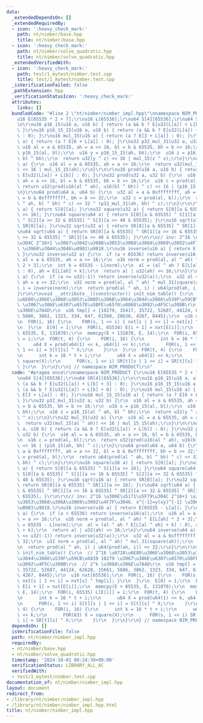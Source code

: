 ```yaml
---
data:
  _extendedDependsOn: []
  _extendedRequiredBy:
  - icon: ':heavy_check_mark:'
    path: nt/nimber/base.hpp
    title: nt/nimber/base.hpp
  - icon: ':heavy_check_mark:'
    path: nt/nimber/solve_quadratic.hpp
    title: nt/nimber/solve_quadratic.hpp
  _extendedVerifiedWith:
  - icon: ':heavy_check_mark:'
    path: test/1_mytest/nimber.test.cpp
    title: test/1_mytest/nimber.test.cpp
  _isVerificationFailed: false
  _pathExtension: hpp
  _verificationStatusIcon: ':heavy_check_mark:'
  attributes:
    links: []
  bundledCode: "#line 2 \"nt/nimber/nimber_impl.hpp\"\nnamespace NIM_PRODUCT {\r\n\
    u16 E[65535 * 2 + 7];\r\nu16 L[65536];\r\nu64 S[4][65536];\r\nu64 SR[4][65536];\r\
    \n\r\nu16 p16_15(u16 a, u16 b) { return (a && b ? E[u32(L[a]) + L[b] + 3] : 0);\
    \ }\r\nu16 p16_15_15(u16 a, u16 b) { return (a && b ? E[u32(L[a]) + L[b] + 6]\
    \ : 0); }\r\nu16 mul_15(u16 a) { return (a ? E[3 + L[a]] : 0); }\r\nu16 mul_15_15(u16\
    \ a) { return (a ? E[6 + L[a]] : 0); }\r\nu32 p32_mul_31(u32 a, u32 b) {\r\n \
    \ u16 al = a & 65535, ah = a >> 16, bl = b & 65535, bh = b >> 16;\r\n  u16 x =\
    \ p16_15(al, bl);\r\n  u16 y = p16_15_15(ah, bh);\r\n  u16 z = p16_15(al ^ ah,\
    \ bl ^ bh);\r\n  return u32(y ^ z) << 16 | mul_15(z ^ x);\r\n}\r\nu32 mul_31(u32\
    \ a) {\r\n  u16 al = a & 65535, ah = a >> 16;\r\n  return u32(mul_15(al ^ ah))\
    \ << 16 | mul_15_15(ah);\r\n}\r\n\r\nu16 prod(u16 a, u16 b) { return (a && b ?\
    \ E[u32(L[a]) + L[b]] : 0); }\r\nu32 prod(u32 a, u32 b) {\r\n  u16 al = a & 65535,\
    \ ah = a >> 16, bl = b & 65535, bh = b >> 16;\r\n  u16 c = prod(al, bl);\r\n \
    \ return u32(prod(u16(al ^ ah), u16(bl ^ bh)) ^ c) << 16 | (p16_15(ah, bh) ^ c);\r\
    \n}\r\nu64 prod(u64 a, u64 b) {\r\n  u32 al = a & 0xffffffff, ah = a >> 32, bl\
    \ = b & 0xffffffff, bh = b >> 32;\r\n  u32 c = prod(al, bl);\r\n  return u64(prod(al\
    \ ^ ah, bl ^ bh) ^ c) << 32 ^ (p32_mul_31(ah, bh) ^ c);\r\n}\r\n\r\nu16 square(u16\
    \ a) { return S[0][a]; }\r\nu32 square(u32 a) { return S[0][a & 65535] ^ S[1][a\
    \ >> 16]; }\r\nu64 square(u64 a) { return S[0][a & 65535] ^ S[1][a >> 16 & 65535]\
    \ ^ S[2][a >> 32 & 65535] ^ S[3][a >> 48 & 65535]; }\r\nu16 sqrt(u16 a) { return\
    \ SR[0][a]; }\r\nu32 sqrt(u32 a) { return SR[0][a & 65535] ^ SR[1][a >> 16]; }\r\
    \nu64 sqrt(u64 a) { return SR[0][a & 65535] ^ SR[1][a >> 16 & 65535] ^ SR[2][a\
    \ >> 32 & 65535] ^ SR[3][a >> 48 & 65535]; }\r\n\r\n// inv: 2^16 \u306E\u5171\u5F79\
    \u304C 2^16+1 \u3067\u3042\u308B\u3053\u3068\u306A\u3069\u3092\u4F7F\u3046. x^{-1}=y(xy)^{-1}\
    \ \u3068\u3044\u3046\u8981\u9818.\r\nu16 inverse(u16 a) { return E[65535 - L[a]];\
    \ }\r\nu32 inverse(u32 a) {\r\n  if (a < 65536) return inverse(u16(a));\r\n  u16\
    \ al = a & 65535, ah = a >> 16;\r\n  u16 norm = prod(al, al ^ ah) ^ E[L[ah] *\
    \ 2 + 3];\r\n  int k = 65535 - L[norm];\r\n  al = (al ^ ah ? E[L[al ^ ah] + k]\
    \ : 0), ah = E[L[ah] + k];\r\n  return al | u32(ah) << 16;\r\n}\r\nu64 inverse(u64\
    \ a) {\r\n  if (a <= u32(-1)) return inverse(u32(a));\r\n  u32 al = a & 0xffffffff,\
    \ ah = a >> 32;\r\n  u32 norm = prod(al, al ^ ah) ^ mul_31(square(ah));\r\n  u32\
    \ i = inverse(norm);\r\n  return prod(al ^ ah, i) | u64(prod(ah, i)) << 32;\r\n\
    }\r\n\r\nvoid __attribute__((constructor)) init_nim_table() {\r\n  // 2^16 \u672A\
    \u6E80\u306E\u3068\u3053\u308D\u306B\u3064\u3044\u3066\u539F\u59CB\u6839 10279\
    \ \u3067\u306E\u6307\u6570\u5BFE\u6570\u8868\u3092\u4F5C\u308B\r\n  // 2^k \u3068\
    \u306E\u7A4D\r\n  u16 tmp[] = {10279, 15417, 35722, 52687, 44124, 62628, 15661,\
    \ 5686, 3862, 1323, 334, 647, 61560, 20636, 4267, 8445};\r\n  u16 nxt[65536];\r\
    \n  FOR(i, 16) {\r\n    FOR(s, 1 << i) { nxt[s | 1 << i] = nxt[s] ^ tmp[i]; }\r\
    \n  }\r\n  E[0] = 1;\r\n  FOR(i, 65534) E[i + 1] = nxt[E[i]];\r\n  memcpy(E +\
    \ 65535, E, 131070);\r\n  memcpy(E + 131070, E, 14);\r\n  FOR(i, 65535) L[E[i]]\
    \ = i;\r\n  FOR(t, 4) {\r\n    FOR(i, 16) {\r\n      int k = 16 * t + i;\r\n \
    \     u64 X = prod(u64(1) << k, u64(1) << k);\r\n      FOR(s, 1 << i) S[t][s |\
    \ 1 << i] = S[t][s] ^ X;\r\n    }\r\n  }\r\n  FOR(t, 4) {\r\n    FOR(i, 16) {\r\
    \n      int k = 16 * t + i;\r\n      u64 X = u64(1) << k;\r\n      FOR(63) X =\
    \ square(X);\r\n      FOR(s, 1 << i) SR[t][s | 1 << i] = SR[t][s] ^ X;\r\n   \
    \ }\r\n  }\r\n}\r\n} // namespace NIM_PRODUCT\r\n"
  code: "#pragma once\r\nnamespace NIM_PRODUCT {\r\nu16 E[65535 * 2 + 7];\r\nu16 L[65536];\r\
    \nu64 S[4][65536];\r\nu64 SR[4][65536];\r\n\r\nu16 p16_15(u16 a, u16 b) { return\
    \ (a && b ? E[u32(L[a]) + L[b] + 3] : 0); }\r\nu16 p16_15_15(u16 a, u16 b) { return\
    \ (a && b ? E[u32(L[a]) + L[b] + 6] : 0); }\r\nu16 mul_15(u16 a) { return (a ?\
    \ E[3 + L[a]] : 0); }\r\nu16 mul_15_15(u16 a) { return (a ? E[6 + L[a]] : 0);\
    \ }\r\nu32 p32_mul_31(u32 a, u32 b) {\r\n  u16 al = a & 65535, ah = a >> 16, bl\
    \ = b & 65535, bh = b >> 16;\r\n  u16 x = p16_15(al, bl);\r\n  u16 y = p16_15_15(ah,\
    \ bh);\r\n  u16 z = p16_15(al ^ ah, bl ^ bh);\r\n  return u32(y ^ z) << 16 | mul_15(z\
    \ ^ x);\r\n}\r\nu32 mul_31(u32 a) {\r\n  u16 al = a & 65535, ah = a >> 16;\r\n\
    \  return u32(mul_15(al ^ ah)) << 16 | mul_15_15(ah);\r\n}\r\n\r\nu16 prod(u16\
    \ a, u16 b) { return (a && b ? E[u32(L[a]) + L[b]] : 0); }\r\nu32 prod(u32 a,\
    \ u32 b) {\r\n  u16 al = a & 65535, ah = a >> 16, bl = b & 65535, bh = b >> 16;\r\
    \n  u16 c = prod(al, bl);\r\n  return u32(prod(u16(al ^ ah), u16(bl ^ bh)) ^ c)\
    \ << 16 | (p16_15(ah, bh) ^ c);\r\n}\r\nu64 prod(u64 a, u64 b) {\r\n  u32 al =\
    \ a & 0xffffffff, ah = a >> 32, bl = b & 0xffffffff, bh = b >> 32;\r\n  u32 c\
    \ = prod(al, bl);\r\n  return u64(prod(al ^ ah, bl ^ bh) ^ c) << 32 ^ (p32_mul_31(ah,\
    \ bh) ^ c);\r\n}\r\n\r\nu16 square(u16 a) { return S[0][a]; }\r\nu32 square(u32\
    \ a) { return S[0][a & 65535] ^ S[1][a >> 16]; }\r\nu64 square(u64 a) { return\
    \ S[0][a & 65535] ^ S[1][a >> 16 & 65535] ^ S[2][a >> 32 & 65535] ^ S[3][a >>\
    \ 48 & 65535]; }\r\nu16 sqrt(u16 a) { return SR[0][a]; }\r\nu32 sqrt(u32 a) {\
    \ return SR[0][a & 65535] ^ SR[1][a >> 16]; }\r\nu64 sqrt(u64 a) { return SR[0][a\
    \ & 65535] ^ SR[1][a >> 16 & 65535] ^ SR[2][a >> 32 & 65535] ^ SR[3][a >> 48 &\
    \ 65535]; }\r\n\r\n// inv: 2^16 \u306E\u5171\u5F79\u304C 2^16+1 \u3067\u3042\u308B\
    \u3053\u3068\u306A\u3069\u3092\u4F7F\u3046. x^{-1}=y(xy)^{-1} \u3068\u3044\u3046\
    \u8981\u9818.\r\nu16 inverse(u16 a) { return E[65535 - L[a]]; }\r\nu32 inverse(u32\
    \ a) {\r\n  if (a < 65536) return inverse(u16(a));\r\n  u16 al = a & 65535, ah\
    \ = a >> 16;\r\n  u16 norm = prod(al, al ^ ah) ^ E[L[ah] * 2 + 3];\r\n  int k\
    \ = 65535 - L[norm];\r\n  al = (al ^ ah ? E[L[al ^ ah] + k] : 0), ah = E[L[ah]\
    \ + k];\r\n  return al | u32(ah) << 16;\r\n}\r\nu64 inverse(u64 a) {\r\n  if (a\
    \ <= u32(-1)) return inverse(u32(a));\r\n  u32 al = a & 0xffffffff, ah = a >>\
    \ 32;\r\n  u32 norm = prod(al, al ^ ah) ^ mul_31(square(ah));\r\n  u32 i = inverse(norm);\r\
    \n  return prod(al ^ ah, i) | u64(prod(ah, i)) << 32;\r\n}\r\n\r\nvoid __attribute__((constructor))\
    \ init_nim_table() {\r\n  // 2^16 \u672A\u6E80\u306E\u3068\u3053\u308D\u306B\u3064\
    \u3044\u3066\u539F\u59CB\u6839 10279 \u3067\u306E\u6307\u6570\u5BFE\u6570\u8868\
    \u3092\u4F5C\u308B\r\n  // 2^k \u3068\u306E\u7A4D\r\n  u16 tmp[] = {10279, 15417,\
    \ 35722, 52687, 44124, 62628, 15661, 5686, 3862, 1323, 334, 647, 61560, 20636,\
    \ 4267, 8445};\r\n  u16 nxt[65536];\r\n  FOR(i, 16) {\r\n    FOR(s, 1 << i) {\
    \ nxt[s | 1 << i] = nxt[s] ^ tmp[i]; }\r\n  }\r\n  E[0] = 1;\r\n  FOR(i, 65534)\
    \ E[i + 1] = nxt[E[i]];\r\n  memcpy(E + 65535, E, 131070);\r\n  memcpy(E + 131070,\
    \ E, 14);\r\n  FOR(i, 65535) L[E[i]] = i;\r\n  FOR(t, 4) {\r\n    FOR(i, 16) {\r\
    \n      int k = 16 * t + i;\r\n      u64 X = prod(u64(1) << k, u64(1) << k);\r\
    \n      FOR(s, 1 << i) S[t][s | 1 << i] = S[t][s] ^ X;\r\n    }\r\n  }\r\n  FOR(t,\
    \ 4) {\r\n    FOR(i, 16) {\r\n      int k = 16 * t + i;\r\n      u64 X = u64(1)\
    \ << k;\r\n      FOR(63) X = square(X);\r\n      FOR(s, 1 << i) SR[t][s | 1 <<\
    \ i] = SR[t][s] ^ X;\r\n    }\r\n  }\r\n}\r\n} // namespace NIM_PRODUCT\r\n"
  dependsOn: []
  isVerificationFile: false
  path: nt/nimber/nimber_impl.hpp
  requiredBy:
  - nt/nimber/base.hpp
  - nt/nimber/solve_quadratic.hpp
  timestamp: '2024-10-01 00:24:30+09:00'
  verificationStatus: LIBRARY_ALL_AC
  verifiedWith:
  - test/1_mytest/nimber.test.cpp
documentation_of: nt/nimber/nimber_impl.hpp
layout: document
redirect_from:
- /library/nt/nimber/nimber_impl.hpp
- /library/nt/nimber/nimber_impl.hpp.html
title: nt/nimber/nimber_impl.hpp
---
```

